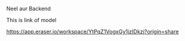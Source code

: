 Neel aur Backend

This is link of model

https://app.eraser.io/workspace/YtPqZ1VogxGy1jzIDkzj?origin=share